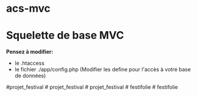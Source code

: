 # acs-mvc

<h1>Squelette de base MVC</h1>

<strong>Pensez à modifier:</strong>

<ul>
<li>le .htaccess</li>
<li>le fichier ./app/config.php (Modifier les define pour l'accès à votre base de données)</li>
</ul>
#projet_festival
# projet_festival
# projet_festival
# festifolie
# festifolie
